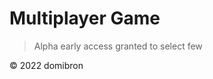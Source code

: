 # Multiplayer Game

> Alpha
> early access granted to select few
















&copy; 2022 domibron
